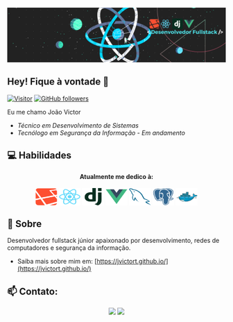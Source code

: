 ![João Victor Banner Image](./banner.png)

<h2>Hey! Fique à vontade 👋</h2>

[![Visitor](https://visitor-badge.laobi.icu/badge?page_id=jvictor-sec.jvictor-sec)](https://github.com/jvictor-sec) [![GitHub followers](https://img.shields.io/github/followers/jvictor-sec.svg?style=social&label=Follow)](https://github.com/jvictor-sec?tab=followers)

Eu me chamo João Victor
- <i>Técnico em Desenvolvimento de Sistemas</i> 
- <i>Tecnólogo em Segurança da Informação - Em andamento </i>

<h2>💻 Habilidades</h2>

<div style="display: inline_block" align="center">
   <h4>Atualmente me dedico à: </h4>
  
   <img align="center" alt="Jvictort-CSS" height="40" width="50" src="https://raw.githubusercontent.com/devicons/devicon/master/icons/laravel/laravel-plain.svg">
   <img align="center" alt="Jvictort-React" height="40" width="50" src="https://raw.githubusercontent.com/devicons/devicon/master/icons/react/react-original.svg">
   <img align="center" alt="Jvictort-CSS" height="40" width="50" src="https://raw.githubusercontent.com/devicons/devicon/master/icons/django/django-plain.svg">
   <img align="center" alt="Jvictort-CSS" height="40" width="50" src="https://raw.githubusercontent.com/devicons/devicon/master/icons/vuejs/vuejs-original.svg">
   <img align="center" alt="Jvictort-Mysql" height="40" width="50" src="https://raw.githubusercontent.com/devicons/devicon/master/icons/mysql/mysql-plain.svg">
   <img align="center" alt="Jvictort-Tailwind" height="40" width="50" src="https://raw.githubusercontent.com/devicons/devicon/master/icons/postgresql/postgresql-plain.svg">
  <img align="center" alt="Jvictort-Tailwind" height="40" width="50" src="https://raw.githubusercontent.com/devicons/devicon/master/icons/docker/docker-original.svg">
</div>

<h2>👀 Sobre</h2>

Desenvolvedor fullstack júnior apaixonado por desenvolvimento, redes de computadores e segurança da informação.
 
 - Saiba mais sobre mim em: [https://jvictort.github.io/](https://jvictort.github.io/)

<h2>📫 Contato:</h2>

<div align="center">
  <a href = "mailto:negocios.jvictor@gmail.com"><img src="https://img.shields.io/badge/-Gmail-%23333?style=for-the-badge&logo=gmail&logoColor=white" target="_blank"></a>
  <a href="https://www.linkedin.com/in/jvictor-sec/" target="_blank"><img src="https://img.shields.io/badge/-LinkedIn-%230077B5?style=for-the-badge&logo=linkedin&logoColor=white" target="_blank"></a> 
</div>


